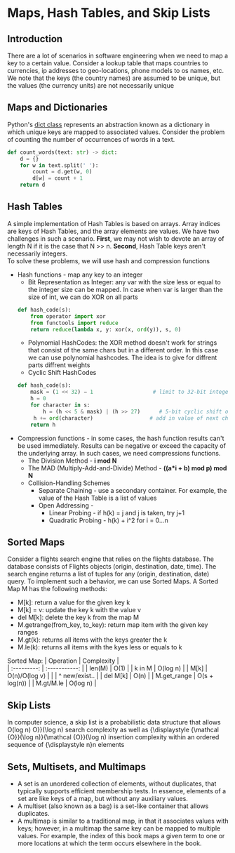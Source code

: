 # Maps, Hash Tables, and Skip Lists

## Introduction
There are a lot of scenarios in software engineering when we need to map a key to a certain value. Consider a lookup table that maps countries to currencies, ip addresses to geo-locations, phone models to os names, etc. We note that the keys (the country names) are assumed to be unique, but the values (the currency units) are not necessarily unique

## Maps and Dictionaries
Python's [dict class](https://docs.python.org/3/tutorial/datastructures.html#dictionaries) represents an abstraction known as a dictionary in which unique keys are mapped to associated values. Consider the problem of counting the number of occurrences of words in a text.
```Python
def count_words(text: str) -> dict:
    d = {}
    for w in text.split(' '):
        count = d.get(w, 0)
        d[w] = count + 1
    return d
```

## Hash Tables
A simple implementation of Hash Tables is based on arrays. Array indices are keys of Hash Tables, and the array elements are values. We have two challenges in such a scenario. <strong>First</strong>, we may not wish to devote an array of length N if it is the case that N >> n. <strong>Second</strong>, Hash Table keys aren't necessarily integers.   
To solve these problems, we will use hash and compression functions
- Hash functions - map any key to an integer 
    - Bit Representation as Integer: any var with the size less or equal to the integer size can be mapped. In case when var is larger than the size of int, we can do XOR on all parts
    ```Python
    def hash_code(s):
        from operator import xor
        from functools import reduce
        return reduce(lambda x, y: xor(x, ord(y)), s, 0)
    ```
    - Polynomial HashCodes: the XOR method doesn't work for strings that consist of the same chars but in a different order. In this case we can use  polynomial hashcodes. The idea is to give for diffrent parts diffrent weights
    - Cyclic Shift HashCodes  
    ```Python
    def hash_code(s):
        mask = (1 << 32) − 1                   # limit to 32-bit integers
        h = 0
        for character in s:
            h = (h << 5 & mask) | (h >> 27)      # 5-bit cyclic shift of running sum
         h += ord(character)                  # add in value of next character
        return h
    ```
- Compression functions - in some cases, the hash function results can't be used immediately. Results can be negative or exceed the capacity of the underlying array. In such cases, we need compressions functions.
    - The Division Method - <strong>i mod N</strong>
    - The MAD (Multiply-Add-and-Divide) Method - <strong>((a*i + b) mod p)  mod N</strong>
    - Collision-Handling Schemes
        - Separate Chaining - use a secondary container. For example, the value of the Hash Table is a list of values
        - Open Addressing - 
            - Linear Probing - if h(k) = j and j is taken, try j+1
            - Quadratic Probing - h(k) + i^2 for i = 0...n  


## Sorted Maps
Consider a flights search engine that relies on the flights database. The database consists of Flights objects (origin, destination, date, time). The search engine returns a list of tuples for any (origin, destination, date) query. To implement such a behavior, we can use Sorted Maps. A Sorted Map M has the following methods:
- M[k]: return a value for the given key k
- M[k] = v: update the key k with the value v
- del M[k]: delete the key k from the map M
- M.getrange(from_key, to_key): return map item with the given key ranges
- M.gt(k): returns all items with the keys greater the k
- M.le(k): returns all items with the kyes less or equals to k

Sorted Map:
| Operation   | Complexity    |                      
| :---------: | :-----------: |
| len(M)      | O(1)          |
| k in M      | O(log n)      |
| M[k]        | O(n)/O(log v) | 
|             | ^ new/exist.. |
| del M[k]    | O(n)          |
| M.get_range | O(s + log(n)) |
| M.gt/M.le   | O(log n)      |



## Skip Lists
In computer science, a skip list is a probabilistic data structure that allows O(log n) O}}(\log n) search complexity as well as {\displaystyle {\mathcal {O}}(\log n)}{\mathcal {O}}(\log n) insertion complexity within an ordered sequence of {\displaystyle n}n elements

## Sets, Multisets, and Multimaps
- A set is an unordered collection of elements, without duplicates, that typically supports efficient membership tests. In essence, elements of a set are like keys of a map, but without any auxiliary values.
- A multiset (also known as a bag) is a set-like container that allows duplicates.
- A multimap is similar to a traditional map, in that it associates values with keys; however, in a multimap the same key can be mapped to multiple values. For example, the index of this book maps a given term to one or more locations at which the term occurs elsewhere in the book.


